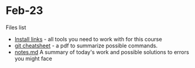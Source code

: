 # Feb-23
Files list 
* [Install links](https://github.com/Joy879/Feb-23/blob/main/Install%20links.pdf) - all tools you need to work with for this course
* [git cheatsheet](https://github.com/Joy879/Feb-23/blob/main/git-cheat-sheet.pdf) - a pdf to summarize possible commands.
* [notes.md](https://github.com/Joy879/Feb-23/blob/main/notes.md) A summary of today's work and possible solutions to errors you might face

